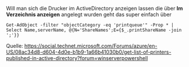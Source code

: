 Will man sich die Drucker im ActiveDirectory anzeigen lassen die über **Im Verzeichnis anzeigen** angelegt wurden geht das super einfach über 

```console
Get-AdObject -filter "objectCategory -eq 'printqueue'" -Prop * | Select Name,serverName, @{N='ShareNames';E={$_.printShareName -join ';'}}
```

Quelle: https://social.technet.microsoft.com/Forums/azure/en-US/08ac34d8-d604-4d0e-b1b9-1a66b41030b0/get-list-of-printers-published-in-active-directory?forum=winserverpowershell

